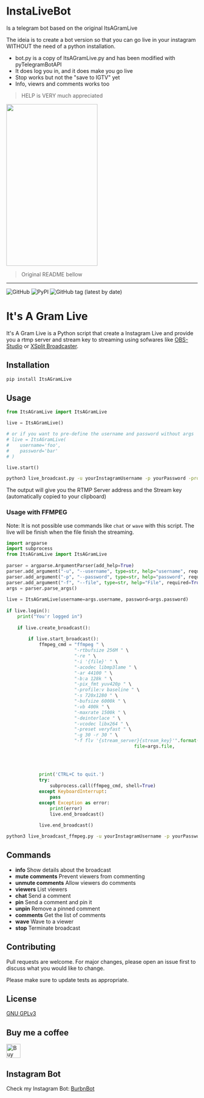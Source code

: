 # InstaLiveBot
Is a telegram bot based on the original ItsAGramLive

The ideia is to create a bot version so that you can go live in your instagram WITHOUT the need of a python installation.


- bot.py is a copy of ItsAGramLive.py and has been modified with pyTelegramBotAPI
- It does log you in, and it does make you go live
- Stop works but not the "save to IGTV" yet
- Info, viewrs and comments works too

>HELP is VERY much appreciated

 <img src="https://user-images.githubusercontent.com/67715164/173175592-3f9ba36e-4f1b-4c8c-8cfc-bdd7461adcf6.png" width="240" height="426">


>Original README bellow



-------------------------------------





![GitHub](https://img.shields.io/github/license/harrypython/itsagramlive)
![PyPI](https://img.shields.io/pypi/v/itsagramlive)
![GitHub tag (latest by date)](https://img.shields.io/github/v/tag/harrypython/itsagramlive?label=Version)

# It's A Gram Live

It's A Gram Live is a Python script that create a Instagram Live and provide you a rtmp server and stream key to streaming using sofwares like [OBS-Studio](https://obsproject.com/) or [XSplit Broadcaster](https://www.xsplit.com/).

## Installation

```bash
pip install ItsAGramLive
```

## Usage

```python
from ItsAGramLive import ItsAGramLive

live = ItsAGramLive()

# or if you want to pre-define the username and password without args
# live = ItsAGramLive(
#    username='foo',
#    password='bar'
# )

live.start()
```

```bash
python3 live_broadcast.py -u yourInstagramUsername -p yourPassword -proxy user:password@ip:port
```

The output will give you the RTMP Server address and the Stream key (automatically copied to your clipboard)

###  Usage with FFMPEG
Note: It is not possible use commands like ```chat``` or ```wave``` with this script.
The live will be finish when the file finish the streaming.
```python  
import argparse  
import subprocess  
from ItsAGramLive import ItsAGramLive  
  
parser = argparse.ArgumentParser(add_help=True)  
parser.add_argument("-u", "--username", type=str, help="username", required=True)  
parser.add_argument("-p", "--password", type=str, help="password", required=True)  
parser.add_argument("-f", "--file", type=str, help="File", required=True)  
args = parser.parse_args()  
  
live = ItsAGramLive(username=args.username, password=args.password)  
  
if live.login():  
    print("You'r logged in")  
  
    if live.create_broadcast():  
  
        if live.start_broadcast():  
            ffmpeg_cmd = "ffmpeg " \  
                         "-rtbufsize 256M " \  
                         "-re " \  
                         "-i '{file}' " \  
                         "-acodec libmp3lame " \  
                         "-ar 44100 " \  
                         "-b:a 128k " \  
                         "-pix_fmt yuv420p " \  
                         "-profile:v baseline " \  
                         "-s 720x1280 " \  
                         "-bufsize 6000k " \  
                         "-vb 400k " \  
                         "-maxrate 1500k " \  
                         "-deinterlace " \  
                         "-vcodec libx264 " \  
                         "-preset veryfast " \  
                         "-g 30 -r 30 " \  
                         "-f flv '{stream_server}{stream_key}'".format(
						                       file=args.file,
                                                                       stream_server=live.stream_server,
                                                                       stream_key=live.stream_key
                                                                       )  
  
            print('CTRL+C to quit.')  
            try:  
                subprocess.call(ffmpeg_cmd, shell=True)  
            except KeyboardInterrupt:  
                pass  
            except Exception as error:  
                print(error)  
                live.end_broadcast()  
  
            live.end_broadcast()
```

```bash
python3 live_broadcast_ffmpeg.py -u yourInstagramUsername -p yourPassword -f /path/to/video/file.mp4
```
  
## Commands

- **info**
  Show details about the broadcast
- **mute comments**
  Prevent viewers from commenting
- **unmute comments**
  Allow viewers do comments
- **viewers**
  List viewers
- **chat**
  Send a comment
- **pin**
  Send a comment and pin it
- **unpin**
  Remove a pinned comment
- **comments**
  Get the list of comments
- **wave**
  Wave to a viewer
- **stop**
  Terminate broadcast

## Contributing

Pull requests are welcome. For major changes, please open an issue first to discuss what you would like to change.

Please make sure to update tests as appropriate.

## License

[ GNU GPLv3 ](https://choosealicense.com/licenses/gpl-3.0/)

## Buy me a coffee

<a href="https://www.buymeacoffee.com/harrypython" target="_blank"><img src="https://cdn.buymeacoffee.com/buttons/default-orange.png" alt="Buy Me A Coffee" style="height: 37px !important;" ></a>

## Instagram Bot
Check my Instagram Bot: [BurbnBot](https://github.com/harrypython/BurbnBot)

